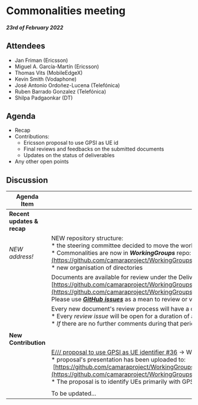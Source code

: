 # Commonalities meeting

#### *23rd of February 2022*

## Attendees

* Jan Friman (Ericsson)
* Miguel A. García-Martín (Ericsson)
* Thomas Vits (MobileEdgeX)
* Kevin Smith (Vodaphone)
* José Antonio Ordoñez-Lucena (Telefónica)
* Ruben Barrado Gonzalez (Telefónica)
* Shilpa Padgaonkar (DT)

## Agenda

* Recap
* Contributions:
    * Ericsson proposal to use GPSI as UE id
    * Final reviews and feedbacks on the submitted documents
    * Updates on the status of deliverables
* Any other open points

## Discussion

| Agenda Item | Description |
| ----------- | ----------- |
| **Recent updates & recap** |  |
| *NEW address!* | NEW repository structure:<br>\* the steering committee decided to move the working groups and QOD API subproject to separate repositories<br>\* Commonalities are now in <i>**WorkingGroups**</i> repo: [https://github.com/camaraproject/WorkingGroups/tree/main/Commonalities](https://github.com/camaraproject/WorkingGroups/tree/main/Commonalities)<br>\* new organisation of directories |
|  | Documents are available for review under the Deliverables directory - **new address**:<br>[https://github.com/camaraproject/WorkingGroups/blob/main/Commonalities/documentation/Deliverables/](https://github.com/camaraproject/WorkingGroups/blob/main/Commonalities/documentation/Deliverables/)<br>Please use [***GitHub issues***](https://github.com/camaraproject/WorkingGroups/issues?q=is%3Aissue+is%3Aopen+label%3Acommonalities) as a mean to review or verify the status of each deliverable. |
|  | Every new document's review process will have a dedicated GitHub issue:<br>\* Every *review issue* will be open for a duration of approximately **3-4 weeks**.<br>\* *If* there are no further comments during that period we consider the document as <b>*final*</b> and <b>*accepted*</b> by the working group. |
|  |  |
| **New Contribution** |  |
|  | [E/// proposal to use GPSI as UE identifier #36](https://github.com/camaraproject/rep_main/issues/36) -> WorkGroups' (WG) issue #4<br>\* proposal's presentation has been uploaded to:<br> [https://github.com/camaraproject/WorkingGroups/blob/main/Commonalities/documentation/Deliverables/UE%20identifiers.pptx](https://github.com/camaraproject/WorkingGroups/blob/main/Commonalities/documentation/Deliverables/UE%20identifiers.pptx)<br>\* The proposal is to identify UEs primarily with GPSI (in any existing format) and optionally with UE IP or MAC<br>
| | |
| | To be updated... |
